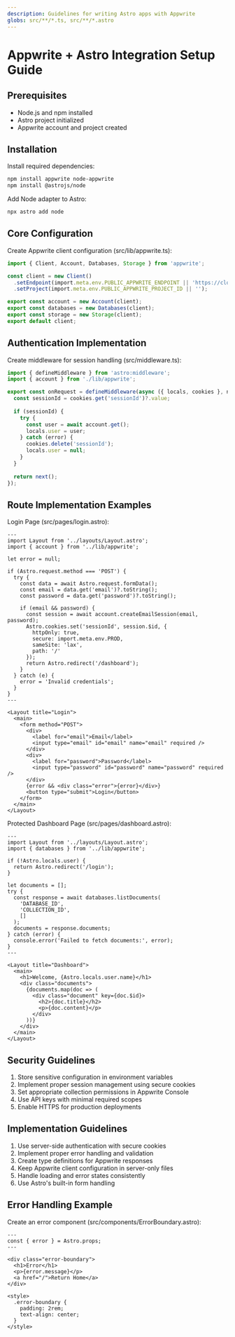 ```yaml
---
description: Guidelines for writing Astro apps with Appwrite
globs: src/**/*.ts, src/**/*.astro
---
```


# Appwrite + Astro Integration Setup Guide

## Prerequisites
- Node.js and npm installed
- Astro project initialized
- Appwrite account and project created

## Installation

Install required dependencies:
```bash
npm install appwrite node-appwrite
npm install @astrojs/node
```

Add Node adapter to Astro:
```bash
npx astro add node
```

## Core Configuration

Create Appwrite client configuration (src/lib/appwrite.ts):
```typescript
import { Client, Account, Databases, Storage } from 'appwrite';

const client = new Client()
  .setEndpoint(import.meta.env.PUBLIC_APPWRITE_ENDPOINT || 'https://cloud.appwrite.io/v1')
  .setProject(import.meta.env.PUBLIC_APPWRITE_PROJECT_ID || '');

export const account = new Account(client);
export const databases = new Databases(client);
export const storage = new Storage(client);
export default client;
```

## Authentication Implementation

Create middleware for session handling (src/middleware.ts):
```typescript
import { defineMiddleware } from 'astro:middleware';
import { account } from './lib/appwrite';

export const onRequest = defineMiddleware(async ({ locals, cookies }, next) => {
  const sessionId = cookies.get('sessionId')?.value;
  
  if (sessionId) {
    try {
      const user = await account.get();
      locals.user = user;
    } catch (error) {
      cookies.delete('sessionId');
      locals.user = null;
    }
  }
  
  return next();
});
```

## Route Implementation Examples

Login Page (src/pages/login.astro):
```astro
---
import Layout from '../layouts/Layout.astro';
import { account } from '../lib/appwrite';

let error = null;

if (Astro.request.method === 'POST') {
  try {
    const data = await Astro.request.formData();
    const email = data.get('email')?.toString();
    const password = data.get('password')?.toString();

    if (email && password) {
      const session = await account.createEmailSession(email, password);
      Astro.cookies.set('sessionId', session.$id, {
        httpOnly: true,
        secure: import.meta.env.PROD,
        sameSite: 'lax',
        path: '/'
      });
      return Astro.redirect('/dashboard');
    }
  } catch (e) {
    error = 'Invalid credentials';
  }
}
---

<Layout title="Login">
  <main>
    <form method="POST">
      <div>
        <label for="email">Email</label>
        <input type="email" id="email" name="email" required />
      </div>
      <div>
        <label for="password">Password</label>
        <input type="password" id="password" name="password" required />
      </div>
      {error && <div class="error">{error}</div>}
      <button type="submit">Login</button>
    </form>
  </main>
</Layout>
```

Protected Dashboard Page (src/pages/dashboard.astro):
```astro
---
import Layout from '../layouts/Layout.astro';
import { databases } from '../lib/appwrite';

if (!Astro.locals.user) {
  return Astro.redirect('/login');
}

let documents = [];
try {
  const response = await databases.listDocuments(
    'DATABASE_ID',
    'COLLECTION_ID',
    []
  );
  documents = response.documents;
} catch (error) {
  console.error('Failed to fetch documents:', error);
}
---

<Layout title="Dashboard">
  <main>
    <h1>Welcome, {Astro.locals.user.name}</h1>
    <div class="documents">
      {documents.map(doc => (
        <div class="document" key={doc.$id}>
          <h2>{doc.title}</h2>
          <p>{doc.content}</p>
        </div>
      ))}
    </div>
  </main>
</Layout>
```

## Security Guidelines

1. Store sensitive configuration in environment variables
2. Implement proper session management using secure cookies
3. Set appropriate collection permissions in Appwrite Console
4. Use API keys with minimal required scopes
5. Enable HTTPS for production deployments

## Implementation Guidelines

1. Use server-side authentication with secure cookies
2. Implement proper error handling and validation
3. Create type definitions for Appwrite responses
4. Keep Appwrite client configuration in server-only files
5. Handle loading and error states consistently
6. Use Astro's built-in form handling

## Error Handling Example

Create an error component (src/components/ErrorBoundary.astro):
```astro
---
const { error } = Astro.props;
---

<div class="error-boundary">
  <h1>Error</h1>
  <p>{error.message}</p>
  <a href="/">Return Home</a>
</div>

<style>
  .error-boundary {
    padding: 2rem;
    text-align: center;
  }
</style>
``` 